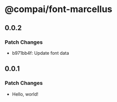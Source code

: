 # @compai/font-marcellus

## 0.0.2

### Patch Changes

- b971bb4f: Update font data

## 0.0.1

### Patch Changes

- Hello, world!
